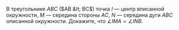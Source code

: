 В треугольнике $ABC$ ($AB &lt; BC$) точка $I$ — центр вписанной 
окружности, $M$ — середина стороны $AC$, $N$ — середина дуги $ABC$ 
описанной окружности. Докажите, что $\angle IMA = \angle INB$.
